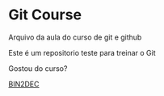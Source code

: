 # Git Course

Arquivo da aula do curso de git e github

Este é um repositorio teste para treinar o Git

Gostou do curso?

[BIN2DEC](https://hugooliveirasoares.github.io/Bin2Dec/)
